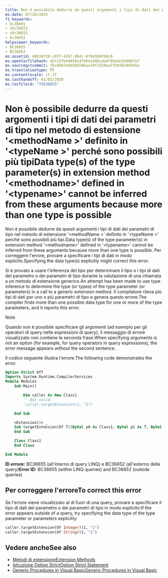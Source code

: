 ```yaml
---
title: Non è possibile dedurre da questi argomenti i tipi di dati dei parametri di tipo nel metodo di estensione '<methodname>' definito in '<typename>' perché sono possibili più tipi
ms.date: 07/20/2015
f1_keywords:
- bc36655
- vbc36652
- vbc36655
- bc36652
helpviewer_keywords:
- BC36655
- BC36652
ms.assetid: 49836f20-c877-4267-8bdc-6f6d108fb8c0
ms.openlocfilehash: 42c237b4d05814fd6e1d48cda0705e4cb306b7ef
ms.sourcegitcommit: 7bc6887ab658550baa78f1520ea735838249345e
ms.translationtype: MT
ms.contentlocale: it-IT
ms.lasthandoff: 01/03/2020
ms.locfileid: "75636835"
---
```

# <a name="data-types-of-the-type-parameters-in-extension-method-methodname-defined-in-typename-cannot-be-inferred-from-these-arguments-because-more-than-one-type-is-possible"></a><span data-ttu-id="999fa-102">Non è possibile dedurre da questi argomenti i tipi di dati dei parametri di tipo nel metodo di estensione '\<methodName >' definito in '\<typeName >' perché sono possibili più tipi</span><span class="sxs-lookup"><span data-stu-id="999fa-102">Data type(s) of the type parameter(s) in extension method '\<methodname>' defined in '\<typename>' cannot be inferred from these arguments because more than one type is possible</span></span>

<span data-ttu-id="999fa-103">Non è possibile dedurre da questi argomenti i tipi di dati dei parametri di tipo nel metodo di estensione '\<methodName >' definito in '\<typeName >' perché sono possibili più tipi.</span><span class="sxs-lookup"><span data-stu-id="999fa-103">Data type(s) of the type parameter(s) in extension method '\<methodname>' defined in '\<typename>' cannot be inferred from these arguments because more than one type is possible.</span></span> <span data-ttu-id="999fa-104">Per correggere l'errore, provare a specificare i tipi di dati in modo esplicito.</span><span class="sxs-lookup"><span data-stu-id="999fa-104">Specifying the data type(s) explicitly might correct this error.</span></span>

<span data-ttu-id="999fa-105">Si è provato a usare l'inferenza del tipo per determinare il tipo o i tipi di dati del parametro o dei parametri di tipo durante la valutazione di una chiamata a un metodo di estensione generico.</span><span class="sxs-lookup"><span data-stu-id="999fa-105">An attempt has been made to use type inference to determine the type (or types) of the type parameter (or parameters) in a call to a generic extension method.</span></span> <span data-ttu-id="999fa-106">Il compilatore rileva più tipi di dati per uno o più parametri di tipo e genera questo errore.</span><span class="sxs-lookup"><span data-stu-id="999fa-106">The compiler finds more than one possible data type for one or more of the type parameters, and it reports this error.</span></span>

> [!NOTE]
> <span data-ttu-id="999fa-107">Quando non è possibile specificare gli argomenti (ad esempio per gli operatori di query nelle espressioni di query), il messaggio di errore visualizzato non contiene la seconda frase.</span><span class="sxs-lookup"><span data-stu-id="999fa-107">When specifying arguments is not an option (for example, for query operators in query expressions), the error message appears without the second sentence.</span></span>

<span data-ttu-id="999fa-108">Il codice seguente illustra l'errore.</span><span class="sxs-lookup"><span data-stu-id="999fa-108">The following code demonstrates the error.</span></span>

```vb
Option Strict Off
Imports System.Runtime.CompilerServices
Module Module1
    Sub Main()

        Dim caller As New Class1
        '' Not valid.
        'caller.targetExtension(1, "2")

    End Sub

    <Extension()> _
    Sub targetExtension(Of T)(ByVal p0 As Class1, ByVal p1 As T, ByVal p2 As T)
    End Sub

    Class Class1
    End Class

End Module
```

<span data-ttu-id="999fa-109">**ID errore:** BC36655 (all'interno di query LINQ) e BC36652 (all'esterno delle query)</span><span class="sxs-lookup"><span data-stu-id="999fa-109">**Error ID:** BC36655 (within LINQ queries) and BC36652 (outside queries)</span></span>

## <a name="to-correct-this-error"></a><span data-ttu-id="999fa-110">Per correggere l'errore</span><span class="sxs-lookup"><span data-stu-id="999fa-110">To correct this error</span></span>

<span data-ttu-id="999fa-111">Se l'errore viene visualizzato al di fuori di una query, provare a specificare il tipo di dati del parametro o dei parametri di tipo in modo esplicito:</span><span class="sxs-lookup"><span data-stu-id="999fa-111">If the error appears outside of a query, try specifying the data type of the type parameter or parameters explicitly:</span></span>

```vb
caller.targetExtension(Of Integer)(1, "2")
caller.targetExtension(Of String)(1, "2")
```

## <a name="see-also"></a><span data-ttu-id="999fa-112">Vedere anche</span><span class="sxs-lookup"><span data-stu-id="999fa-112">See also</span></span>

- [<span data-ttu-id="999fa-113">Metodi di estensione</span><span class="sxs-lookup"><span data-stu-id="999fa-113">Extension Methods</span></span>](../../visual-basic/programming-guide/language-features/procedures/extension-methods.md)
- [<span data-ttu-id="999fa-114">Istruzione Option Strict</span><span class="sxs-lookup"><span data-stu-id="999fa-114">Option Strict Statement</span></span>](../../visual-basic/language-reference/statements/option-strict-statement.md)
- [<span data-ttu-id="999fa-115">Generic Procedures in Visual Basic</span><span class="sxs-lookup"><span data-stu-id="999fa-115">Generic Procedures in Visual Basic</span></span>](../../visual-basic/programming-guide/language-features/data-types/generic-procedures.md)
